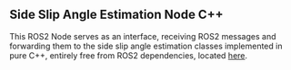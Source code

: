 ## Side Slip Angle Estimation Node C++
This ROS2 Node serves as an interface, receiving ROS2 messages and forwarding them to the side slip angle estimation classes implemented in pure C++, entirely free from ROS2 dependencies, located [here](/lib_cpp/ssa_estimation_cpp/).